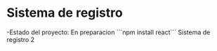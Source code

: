 <h1>Sistema de registro</h1>
-Estado del proyecto: En preparacion
```npm install react```
Sistema de registro 2

